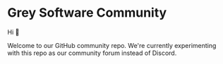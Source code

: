 # Grey Software Community

Hi 👋

Welcome to our GitHub community repo. We're currently experimenting with this repo as our community forum instead of Discord. 
